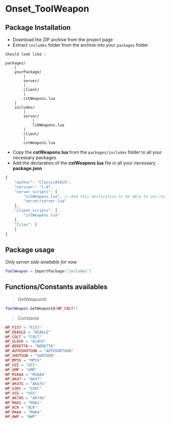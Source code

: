 # Onset_ToolWeapon

## Package Installation
* Download the ZIP archive from the project page
* Extract `includes` folder from the archive into your `packages` folder
```
Should look like :

packages/
    |
    yourPackage/
        |
        server/
        |
        client/
        |
        cstWeapons.lua
    |
    includes/
        |
        server/
            |
            libWeapons.lua
        |
        client/
        |
        cstWeapons.lua
```
* Copy the **cstWeapons.lua** from the `packages/includes` folder to all your necessary packages
* Add the declaration of the **cstWeapons.lua** file in all your necessary **package.json**
```js
{
	"author": "Classic#5819",
	"version": "1.0",
	"server_scripts": [
		"cstWeapons.lua", // Add this declaration to be able to use constants from it
		"server/server.lua"
	],
	"client_scripts": [
		"cstWeapons.lua"
	],
	"files": [
	]
}
```
## Package usage
_Only server side available for now_
```lua
ToolWeapon = ImportPackage("includes")
```
## Functions/Constants availables
> GetWeaponId

```lua
ToolWeapon.GetWeaponId(WP_COLT))
```
> Constants
```lua
WP_FIST = "FIST"
WP_DEAGLE = "DEAGLE"
WP_COLT = "COLT"
WP_GLOCK = "GLOCK"
WP_BERETTA = "BERETTA"
WP_AUTOSHOTGUN = "AUTOSHOTGUN"
WP_SHOTGUN = "SHOTGUN"
WP_MP5S = "MP5S"
WP_UZI = "UZI"
WP_UMP = "UMP"
WP_M16A4 = "M16A4"
WP_AK47 = "AK47"
WP_AK47G = "AK47G"
WP_G36C = "G36C"
WP_VSS = "VSS"
WP_AK74U = "AK74U"
WP_M4A1 = "M4A1"
WP_ACR = "ACR"
WP_M4A4 = "M4A4"
WP_AWP = "AWP"
```
